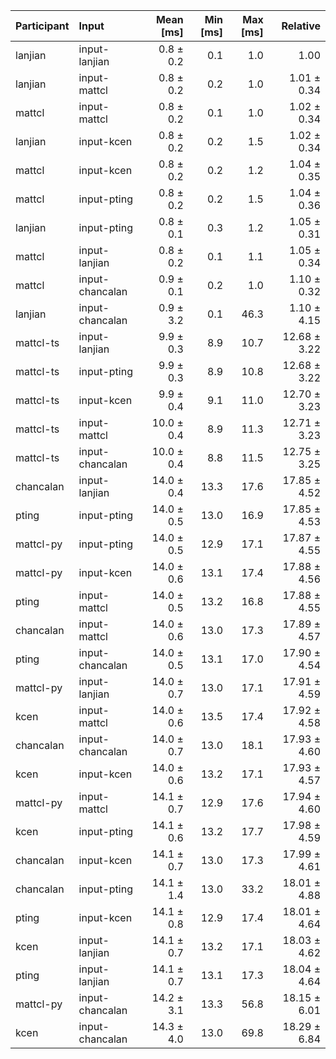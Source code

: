 | Participant | Input | Mean [ms] | Min [ms] | Max [ms] | Relative |
|:---|:---|---:|---:|---:|---:|
| lanjian | input-lanjian | 0.8 ± 0.2 | 0.1 | 1.0 | 1.00 |
| lanjian | input-mattcl | 0.8 ± 0.2 | 0.2 | 1.0 | 1.01 ± 0.34 |
| mattcl | input-mattcl | 0.8 ± 0.2 | 0.1 | 1.0 | 1.02 ± 0.34 |
| lanjian | input-kcen | 0.8 ± 0.2 | 0.2 | 1.5 | 1.02 ± 0.34 |
| mattcl | input-kcen | 0.8 ± 0.2 | 0.2 | 1.2 | 1.04 ± 0.35 |
| mattcl | input-pting | 0.8 ± 0.2 | 0.2 | 1.5 | 1.04 ± 0.36 |
| lanjian | input-pting | 0.8 ± 0.1 | 0.3 | 1.2 | 1.05 ± 0.31 |
| mattcl | input-lanjian | 0.8 ± 0.2 | 0.1 | 1.1 | 1.05 ± 0.34 |
| mattcl | input-chancalan | 0.9 ± 0.1 | 0.2 | 1.0 | 1.10 ± 0.32 |
| lanjian | input-chancalan | 0.9 ± 3.2 | 0.1 | 46.3 | 1.10 ± 4.15 |
| mattcl-ts | input-lanjian | 9.9 ± 0.3 | 8.9 | 10.7 | 12.68 ± 3.22 |
| mattcl-ts | input-pting | 9.9 ± 0.3 | 8.9 | 10.8 | 12.68 ± 3.22 |
| mattcl-ts | input-kcen | 9.9 ± 0.4 | 9.1 | 11.0 | 12.70 ± 3.23 |
| mattcl-ts | input-mattcl | 10.0 ± 0.4 | 8.9 | 11.3 | 12.71 ± 3.23 |
| mattcl-ts | input-chancalan | 10.0 ± 0.4 | 8.8 | 11.5 | 12.75 ± 3.25 |
| chancalan | input-lanjian | 14.0 ± 0.4 | 13.3 | 17.6 | 17.85 ± 4.52 |
| pting | input-pting | 14.0 ± 0.5 | 13.0 | 16.9 | 17.85 ± 4.53 |
| mattcl-py | input-pting | 14.0 ± 0.5 | 12.9 | 17.1 | 17.87 ± 4.55 |
| mattcl-py | input-kcen | 14.0 ± 0.6 | 13.1 | 17.4 | 17.88 ± 4.56 |
| pting | input-mattcl | 14.0 ± 0.5 | 13.2 | 16.8 | 17.88 ± 4.55 |
| chancalan | input-mattcl | 14.0 ± 0.6 | 13.0 | 17.3 | 17.89 ± 4.57 |
| pting | input-chancalan | 14.0 ± 0.5 | 13.1 | 17.0 | 17.90 ± 4.54 |
| mattcl-py | input-lanjian | 14.0 ± 0.7 | 13.0 | 17.1 | 17.91 ± 4.59 |
| kcen | input-mattcl | 14.0 ± 0.6 | 13.5 | 17.4 | 17.92 ± 4.58 |
| chancalan | input-chancalan | 14.0 ± 0.7 | 13.0 | 18.1 | 17.93 ± 4.60 |
| kcen | input-kcen | 14.0 ± 0.6 | 13.2 | 17.1 | 17.93 ± 4.57 |
| mattcl-py | input-mattcl | 14.1 ± 0.7 | 12.9 | 17.6 | 17.94 ± 4.60 |
| kcen | input-pting | 14.1 ± 0.6 | 13.2 | 17.7 | 17.98 ± 4.59 |
| chancalan | input-kcen | 14.1 ± 0.7 | 13.0 | 17.3 | 17.99 ± 4.61 |
| chancalan | input-pting | 14.1 ± 1.4 | 13.0 | 33.2 | 18.01 ± 4.88 |
| pting | input-kcen | 14.1 ± 0.8 | 12.9 | 17.4 | 18.01 ± 4.64 |
| kcen | input-lanjian | 14.1 ± 0.7 | 13.2 | 17.1 | 18.03 ± 4.62 |
| pting | input-lanjian | 14.1 ± 0.7 | 13.1 | 17.3 | 18.04 ± 4.64 |
| mattcl-py | input-chancalan | 14.2 ± 3.1 | 13.3 | 56.8 | 18.15 ± 6.01 |
| kcen | input-chancalan | 14.3 ± 4.0 | 13.0 | 69.8 | 18.29 ± 6.84 |
